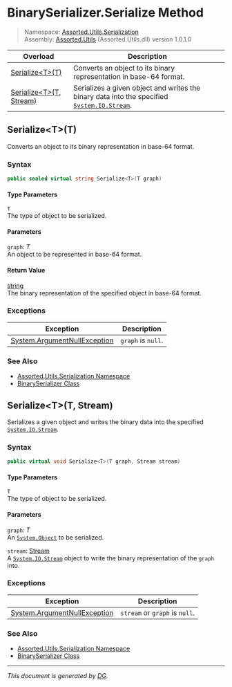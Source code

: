 ﻿# BinarySerializer.Serialize Method

> Namespace: [Assorted.Utils.Serialization](index.md#assortedutilsserialization-namespace)\
> Assembly: [Assorted.Utils](index.md) (Assorted.Utils.dll) version 1.0.1.0

Overload | Description
--- | ---
[Serialize\<T>(T)](Assorted.Utils.Serialization.BinarySerializer.Serialize.md#serializett) | Converts an object to its binary representation in base-64 format.
[Serialize\<T>(T, Stream)](Assorted.Utils.Serialization.BinarySerializer.Serialize.md#serializett-stream) | Serializes a given object and writes the binary data into the specified [`System.IO.Stream`](https://docs.microsoft.com/en-us/dotnet/api/system.io.stream).

## Serialize\<T>(T)

Converts an object to its binary representation in base-64 format.

### Syntax

```csharp
public sealed virtual string Serialize<T>(T graph)
```

#### Type Parameters

`T`\
The type of object to be serialized.

#### Parameters

`graph`: _T_\
An object to be represented in base-64 format.

#### Return Value

[string](https://docs.microsoft.com/en-us/dotnet/api/system.string)\
The binary representation of the specified object in base-64 format.

### Exceptions

Exception | Description
--- | ---
[System.ArgumentNullException](https://docs.microsoft.com/en-us/dotnet/api/system.argumentnullexception) | `graph` is `null`.

### See Also

- [Assorted.Utils.Serialization Namespace](index.md#assortedutilsserialization-namespace)
- [BinarySerializer Class](Assorted.Utils.Serialization.BinarySerializer.md)

## Serialize\<T>(T, Stream)

Serializes a given object and writes the binary data into the specified [`System.IO.Stream`](https://docs.microsoft.com/en-us/dotnet/api/system.io.stream).

### Syntax

```csharp
public virtual void Serialize<T>(T graph, Stream stream)
```

#### Type Parameters

`T`\
The type of object to be serialized.

#### Parameters

`graph`: _T_\
An [`System.Object`](https://docs.microsoft.com/en-us/dotnet/api/system.object) to be serialized.

`stream`: [Stream](https://docs.microsoft.com/en-us/dotnet/api/system.io.stream)\
A [`System.IO.Stream`](https://docs.microsoft.com/en-us/dotnet/api/system.io.stream) object to write the binary representation of the `graph` into.

### Exceptions

Exception | Description
--- | ---
[System.ArgumentNullException](https://docs.microsoft.com/en-us/dotnet/api/system.argumentnullexception) | `stream` or `graph` is `null`.

### See Also

- [Assorted.Utils.Serialization Namespace](index.md#assortedutilsserialization-namespace)
- [BinarySerializer Class](Assorted.Utils.Serialization.BinarySerializer.md)

---

_This document is generated by [DG](https://github.com/Khojasteh/dg)._

